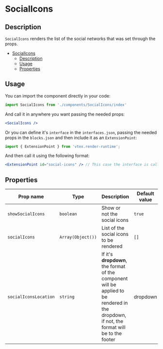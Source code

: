 # SocialIcons

## Description

`SocialIcons` renders the list of the social networks that was set through the props.

- [SocialIcons](#socialicons)
  - [Description](#description)
  - [Usage](#usage)
  - [Properties](#properties)

## Usage

You can import the component directly in your code:

```js
import SocialIcons from './components/SocialIcons/index'
```

And call it in anywhere you want passing the needed props:

```jsx
<SocialIcons />
```

Or you can define it's `interface` in the `interfaces.json`, passing the needed props in the `blocks.json`  and then include it as an `ExtensionPoint`:
```js
import { ExtensionPoint } from 'vtex.render-runtime';
```

And then call it using the following format:

```jsx
<ExtensionPoint id="social-icons" /> // This case the interface is called "social-icons"
```

## Properties

| Prop name             | Type              | Description                                                                                                                                | Default value |
| --------------------- | ----------------- | ------------------------------------------------------------------------------------------------------------------------------------------ | ------------- |
| `showSocialIcons`     | `boolean`         | Show or not the social icons                                                                                                               | `true`        |
| `socialIcons`         | `Array(Object())` | List of the social icons to be rendered                                                                                                    | `[]`          |
| `socialIconsLocation` | `string`          | If it's **dropdown**, the format of the component will be applied to be rendered in the dropdown, if not, the format will be to the footer | dropdown      |

